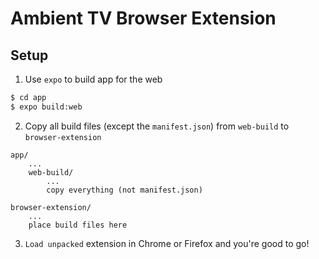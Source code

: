 # Ambient TV Browser Extension

## Setup

1. Use `expo` to build app for the web

```bash
$ cd app
$ expo build:web
```

2. Copy all build files (except the `manifest.json`) from `web-build` to `browser-extension`

```
app/
    ...
    web-build/
        ...
        copy everything (not manifest.json)

browser-extension/
    ...
    place build files here
```

3. `Load unpacked` extension in Chrome or Firefox and you're good to go!
